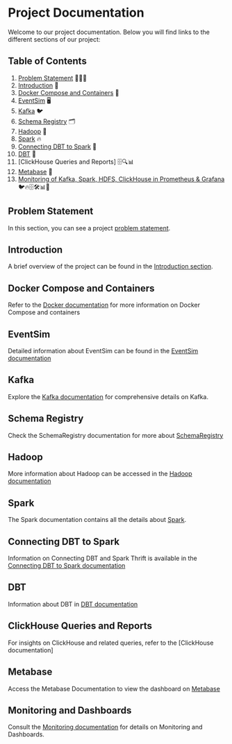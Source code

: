 # Project Documentation
Welcome to our project documentation. Below you will find links to the different sections of our project:

## Table of Contents
1. [Problem Statement](docs/ProblemStatement.md) 📝🤔💭
2. [Introduction](docs/Introduction.md) 📢
3. [Docker Compose and Containers](docs/docker.md) 🐳
4. [EventSim](docs/eventsim_data_generation.md) 🖥
5. [Kafka](docs/kafka_eventsim_integration.md) 🐦
6. [Schema Registry](docs/schema_registry_guide.md) 🗂️
7. [Hadoop](docs/hadoop_hdfs.md) 🐘
8. [Spark](docs/apache_spark.md) 🔥
9. [Connecting DBT to Spark](docs/dbt_spark_connection.md) 🔗
10. [DBT](docs/facts_dimensions.md) 🔄
11. [ClickHouse Queries and Reports] 🗄️🔍📊
12. [Metabase](docs/Metabase.md) 💼
13. [Monitoring of Kafka, Spark, HDFS, ClickHouse in Prometheus & Grafana](docs/monitoring_system.md) 🐦🔥🗄🛠️📊🚦


## Problem Statement
In this section, you can see a project [problem statement](docs/ProblemStatement.md).

## Introduction
A brief overview of the project can be found in the [Introduction section](docs/Introduction.md).

## Docker Compose and Containers
Refer to the [Docker documentation](docs/docker.md) for more information on Docker Compose and containers

## EventSim
Detailed information about EventSim can be found in the [EventSim documentation](docs/eventsim_data_generation.md)

## Kafka
Explore the [Kafka documentation](docs/kafka_eventsim_integration.md) for comprehensive details on Kafka.

## Schema Registry 
Check the SchemaRegistry documentation for more about [SchemaRegistry](docs/schema_registry_guide.md)

## Hadoop
More information about Hadoop can be accessed in the [Hadoop documentation](docs/hadoop_hdfs.md)

## Spark
The Spark documentation contains all the details about [Spark](docs/apache_spark.md).

## Connecting DBT to Spark
Information on Connecting DBT and Spark Thrift is available in the [Connecting DBT to Spark documentation](docs/dbt_spark_connection.md)

## DBT
Information about DBT in [DBT documentation](docs/facts_dimensions.md)

## ClickHouse Queries and Reports
For insights on ClickHouse and related queries, refer to the [ClickHouse documentation]

## Metabase
Access the Metabase Documentation to view the dashboard on [Metabase](docs/Metabase.md)

## Monitoring and Dashboards
Consult the [Monitoring documentation](docs/monitoring_system.md) for details on Monitoring and Dashboards.